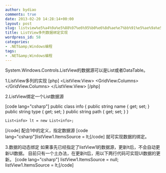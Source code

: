 ```yaml
---
author: bydiao
comments: true
date: 2013-02-20 14:28:14+00:00
layout: post
slug: listview%e5%a4%9a%e5%88%97%e6%95%b0%e6%8d%ae%e7%bb%91%e5%ae%9a%e5%ae%9e%e7%8e%b0
title: ListView多列数据绑定实现
wordpress_id: 58
categories:
- .NET&amp;Windows编程
tags:
- .NET&amp;Windows编程
---
```


System.Windows.Controls.ListView的数据源可以是List或者DataTable。

1.ListView多列的实现
[php]
<ListView Height="216" HorizontalAlignment="Left" Margin="198,0,0,0" Name="listView1" VerticalAlignment="Top" Width="425">
            <ListView.View>
                <GridView>
                    <GridView.Columns>
                        <GridViewColumn Header="name" Width="200" DisplayMemberBinding="{Binding Path=name}"/>
                        <GridViewColumn Header="type" Width="110" DisplayMemberBinding="{Binding Path=type}"/>
                        <GridViewColumn Header="path" Width="110" DisplayMemberBinding="{Binding Path=path}"/>
                    </GridView.Columns>
                </GridView>
            </ListView.View>
        </ListView>
[/php]

2.ListView绑定一个List数据源

[code lang="csharp"]
public class info
{
    public string name { get; set; }
    public string type { get; set; }
    public string path { get; set; }
}

    List<info> lt = new List<info>;
[/code]
配合1中的定义，指定数据源
[code lang="csharp"]listView1.ItemsSource = lt;[/code]
就可实现数据的绑定。

3.数据的动态绑定
如果事先已经指定了listView1的数据源，更新lt后，不会自动更新UI数据。
目前只有一个土办法，在更新lt后，用以下两行代码可实现UI数据的更新。
[code lang="csharp"]        listView1.ItemsSource = null;
        listView1.ItemsSource = lt;[/code]
